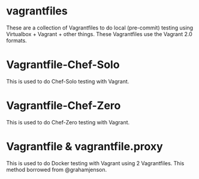 vagrantfiles
=============

These are a collection of Vagrantfiles to do local (pre-commit) testing using Virtualbox + Vagrant + other things.
These Vagrantfiles use the Vagrant 2.0 formats.

Vagrantfile-Chef-Solo
======================
This is used to do Chef-Solo testing with Vagrant.


Vagrantfile-Chef-Zero
======================
This is used to do Chef-Zero testing with Vagrant.


Vagrantfile & vagrantfile.proxy
=================================
This is used to do Docker testing with Vagrant using 2 Vagrantfiles.
This method borrowed from @grahamjenson.

